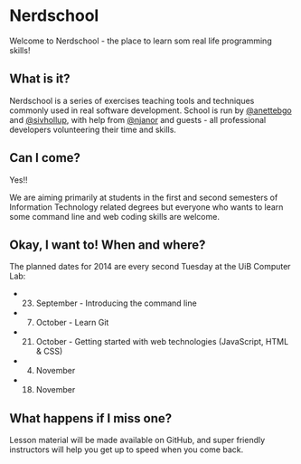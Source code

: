 Nerdschool 
=======================
Welcome to Nerdschool - the place to learn som real life programming skills!


What is it?
-----------------------
Nerdschool is a series of exercises teaching tools and techniques commonly used in real software development. School is run by [@anettebgo](https://github.com/anettebgo) and [@sivhollup](http://github.com/sivhollup), with help from [@njanor](https://github.com/njanor) and guests - all professional developers volunteering their time and skills.


Can I come?
-----------------------
Yes!!

We are aiming primarily at students in the first and second semesters of Information Technology related degrees but everyone who wants to learn some command line and web coding skills are welcome.


Okay, I want to! When and where?
-----------------------
The planned dates for 2014 are every second Tuesday at the UiB Computer Lab:
* 23. September - Introducing the command line
* 07. October - Learn Git
* 21. October - Getting started with web technologies (JavaScript, HTML & CSS)
* 04. November
* 18. November


What happens if I miss one?
------------------------
Lesson material will be made available on GitHub, and super friendly instructors will help you get up to speed when you come back.
